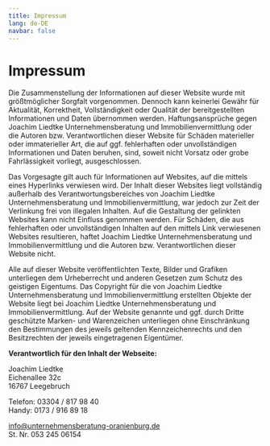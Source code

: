 ```yaml
---
title: Impressum
lang: de-DE
navbar: false
---
```


# Impressum

Die Zusammenstellung der Informationen auf dieser Website wurde mit größtmöglicher Sorgfalt vorgenommen. Dennoch kann keinerlei Gewähr für Aktualität, Korrektheit, Vollständigkeit oder Qualität der bereitgestellten Informationen und Daten übernommen werden. Haftungsansprüche gegen Joachim Liedtke Unternehmensberatung und Immobilienvermittlung oder die Autoren bzw. Verantwortlichen dieser Website für Schäden materieller oder immaterieller Art, die auf ggf. fehlerhaften oder unvollständigen Informationen und Daten beruhen, sind, soweit nicht Vorsatz oder grobe Fahrlässigkeit vorliegt, ausgeschlossen.

Das Vorgesagte gilt auch für Informationen auf Websites, auf die mittels eines Hyperlinks verwiesen wird. Der Inhalt dieser Websites liegt vollständig außerhalb des Verantwortungsbereiches von Joachim Liedtke Unternehmensberatung und Immobilienvermittlung, war jedoch zur Zeit der Verlinkung frei von illegalen Inhalten. Auf die Gestaltung der gelinkten Websites kann nicht Einfluss genommen werden. Für Schäden, die aus fehlerhaften oder unvollständigen Inhalten auf den mittels Link verwiesenen Websites resultieren, haftet Joachim Liedtke Unternehmensberatung und Immobilienvermittlung und die Autoren bzw. Verantwortlichen dieser Website nicht.

Alle auf dieser Website veröffentlichten Texte, Bilder und Grafiken unterliegen dem Urheberrecht und anderen Gesetzen zum Schutz des geistigen Eigentums. Das Copyright für die von Joachim Liedtke Unternehmensberatung und Immobilienvermittlung erstellten Objekte der Website liegt bei Joachim Liedtke Unternehmensberatung und Immobilienvermittlung. Auf der Website genannte und ggf. durch Dritte geschützte Marken- und Warenzeichen unterliegen ohne Einschränkung den Bestimmungen des jeweils geltenden Kennzeichenrechts und den Besitzrechten der jeweils eingetragenen Eigentümer.

**Verantwortlich für den Inhalt der Webseite:**

Joachim Liedtke<br>
Eichenallee 32c<br>
16767 Leegebruch<br>
 
Telefon: 03304 / 817 98 40<br>
Handy: 0173 / 916 89 18
 
info@unternehmensberatung-oranienburg.de<br>
St. Nr.     053 245 06154